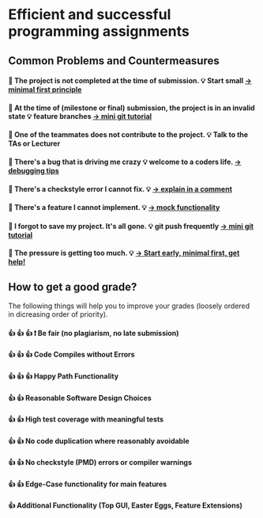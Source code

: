 
# Efficient and successful programming assignments

## Common Problems and Countermeasures

#### :hankey: The project is not completed at the time of submission. :bulb: Start small [-> minimal first principle](./minimal_first)

#### :hankey: At the time of (milestone or final) submission, the project is in an invalid state :bulb: feature branches  [ -> mini git tutorial](./mini_sections/simple_git.md) 

#### :hankey: One of the teammates does not contribute to the project. :bulb: Talk to the TAs or Lecturer

#### :hankey: There's a bug that is driving me crazy :bulb: welcome to a coders life. [-> debugging tips](./mini_sections/debugging_starter.md)

#### :hankey: There's a checkstyle error I cannot fix. :bulb: [-> explain in a comment](./mini_sections/explanantion_comments.md)
 
#### :hankey: There's a feature I cannot implement. :bulb: [-> mock functionality](./mini_sections/mocking.md)

#### :hankey: I forgot to save my project. It's all gone. :bulb: git push frequently [-> mini git tutorial](./mini_sections/simple_git.md)

#### :hankey: The pressure is getting too much. :bulb: [-> Start early, minimal first, get help!](./mini_sections/stress.md)





## How to get a good grade?
The following things will help you to improve your grades (loosely ordered in dicreasing order of priority).

#### :+1: :+1: :+1: :exclamation: Be fair (no plagiarism, no late submission) 

#### :+1: :+1: :+1: Code Compiles without Errors

#### :+1: :+1: :+1: Happy Path Functionality

#### :+1: :+1: Reasonable Software Design Choices

#### :+1: :+1: High test coverage with meaningful tests

#### :+1: :+1: No code duplication where reasonably avoidable

#### :+1: :+1: No checkstyle (PMD) errors or compiler warnings

#### :+1: :+1: Edge-Case functionality for main features

#### :+1: Additional Functionality (Top GUI, Easter Eggs, Feature Extensions)






